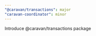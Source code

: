 ```yaml
---
"@caravan/transactions": major
"caravan-coordinator": minor
---
```


Introduce @caravan/transactions package
